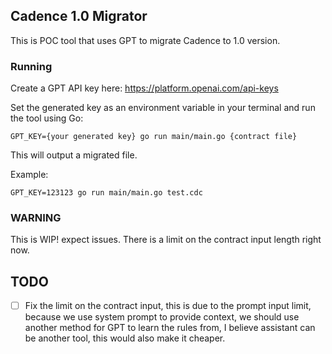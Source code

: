 ## Cadence 1.0 Migrator

This is POC tool that uses GPT to migrate Cadence to 1.0 version.

### Running
Create a GPT API key here: https://platform.openai.com/api-keys 

Set the generated key as an environment variable in your terminal and run the tool using Go:
```
GPT_KEY={your generated key} go run main/main.go {contract file}
```

This will output a migrated file.

Example:

```
GPT_KEY=123123 go run main/main.go test.cdc
```

### WARNING
This is WIP! expect issues. There is a limit on the contract input length right now.

## TODO
- [ ] Fix the limit on the contract input, this is due to the prompt input limit, because we use system prompt to provide context, we should use another method for GPT to learn the rules from, I believe assistant can be another tool, this would also make it cheaper. 
